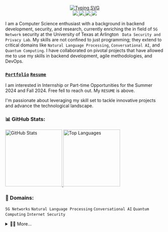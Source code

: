 <p align="center">
<a href="https://github.com/abhisekjha">
    <img src="https://readme-typing-svg.demolab.com?font=Georgia&size=20&duration=2000&pause=100&multiline=true&color=000000&width=900&height=200&lines=👋+Hello+World,+I'm+Abhisek+Kumar+Jha;Researcher+%7C+Undergraduate+Student;Exploring+Internet+Security+%7C+5G+%7C+NLP;Currently+Building+MiRA;" alt="Typing SVG" />
</a>
<br/>

<a href="https://www.abhisekjha.com.np">
    <img src="https://img.shields.io/badge/Website-abhisekjha.com.np-red?style=flat-square">
</a>
<a href="https://drive.google.com/file/d/1RjEQaxmL_mT6SfoXiWD6W4yU-4upv558/view">
    <img src="https://img.shields.io/badge/PDF-CV-red?style=flat-square&logo=googledrive">
</a>
<a href="https://www.linkedin.com/in/abhisekkumarjha/">
    <img src="https://img.shields.io/badge/-Linkedin-blue?style=flat-square&logo=linkedin">
</a>
<a href="mailto:abhisekjha202094@gmail.com">
    <img src="https://img.shields.io/badge/-Email-red?style=flat-square&logo=gmail&logoColor=white">
</a>
<br/>

I am a Computer Science enthusiast with a background in backend development, security, and research, currently enriching the in field of `5G Network` security at the University of Texas at Arlington ` Data Security and Privacy Lab`. My skills are not confined to just programming; they extend to critical domains like `Natural Language Processing`, `Conversational AI`, and `Quantum Computing`. I have collaborated on pivotal projects that have allowed me to use my skills in backend development, agile methodologies, and DevOps. 

### [`Portfolio`](https://www.abhisekjha.com.np/) [`Resume`](https://drive.google.com/file/d/1RjEQaxmL_mT6SfoXiWD6W4yU-4upv558/view) 

I am interested in Internship or Part-time Opportunities for the Summer 2024 and Fall 2024. Free fell to reach out. My `RESUME` is above.

I'm passionate about leveraging my skill set to tackle innovative projects and advance the technological landscape.

### 📊 GitHub Stats:

<p>
    <a href="https://github.com/abhisekjha">
    <img src="https://github-readme-stats-alpha.vercel.app/api?username=abhisekjha&show_icons=true&theme=light"alt="GitHub Stats" height="180em"/>
</a>
  <img src="https://github-readme-stats.vercel.app/api/top-langs/?username=abhisekjha&theme=light" alt="Top Languages" height="180em"/>
</p>

### 💼 Domains:
`5G Networks` `Natural Language Processing` `Conversational AI` `Quantum Computing` `Internet Security` 

<details>
<summary>👨‍🚀  More...</summary>
       
![Visitor Count](https://komarev.com/ghpvc/?username=abhisekjha&color=blue)
[![Hits](https://hits.seeyoufarm.com/api/count/incr/badge.svg?url=https%3A%2F%2Fgithub.com%2Fabhisekjha%2Fabhisekjha&count_bg=%2379C83D&title_bg=%23555555&icon=&icon_color=%23E7E7E7&title=hits&edge_flat=false)](https://hits.seeyoufarm.com)

### 💻 Programming Languages:
<p>
  <img src="https://upload.wikimedia.org/wikipedia/en/3/30/Java_programming_language_logo.svg" alt="Java" width="30" height="30"/>
  <img src="https://simpleicons.org/icons/python.svg" alt="Python" width="30" height="30"/>
  <img src="https://simpleicons.org/icons/cplusplus.svg" alt="C++" width="30" height="30"/>
  <img src="https://simpleicons.org/icons/csharp.svg" alt="C#" width="30" height="30"/>
  <img src="https://simpleicons.org/icons/php.svg" alt="PHP" width="30" height="30"/>
</p>

### 🌐 Web Development:
<p>
  <img src="https://simpleicons.org/icons/html5.svg" alt="HTML5" width="30" height="30"/>
  <img src="https://simpleicons.org/icons/css3.svg" alt="CSS3" width="30" height="30"/>
  <img src="https://simpleicons.org/icons/javascript.svg" alt="JavaScript" width="30" height="30"/>
</p>

### 🗄️ Databases:
<p>
  <img src="https://simpleicons.org/icons/mongodb.svg" alt="MongoDB" width="30" height="30"/>
  <img src="https://simpleicons.org/icons/mysql.svg" alt="MySQL" width="30" height="30"/>
</p>

### 🛠️ Infrastructure/Automation Tools:
<p>
  <img src="https://simpleicons.org/icons/googlecloud.svg" alt="Google Cloud" width="30" height="30"/>
  <img src="https://simpleicons.org/icons/github.svg" alt="GitHub" width="30" height="30"/>
  <img src="https://simpleicons.org/icons/jenkins.svg" alt="Jenkins" width="30" height="30"/>
</p>

<img src="https://github-readme-streak-stats.herokuapp.com/?user=abhisekjha&theme=dark" alt="GitHub Streak Stats" height="180em"/>
  <a href="https://github.com/abhisekjha">
    <img height="180em" src="https://github-profile-trophy.vercel.app/?username=abhisekjha&theme=dark" alt="Abhisek's GitHub Trophies" />
  </a>
</p>

</details>
